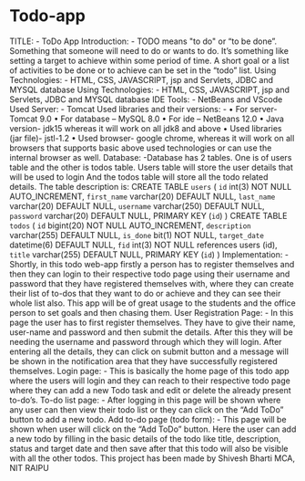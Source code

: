 # Todo-app
TITLE: - ToDo App
Introduction: -
TODO means "to do" or “to be done”. Something that someone will need to do or wants to do. It’s something like setting a target to achieve within some period of time. A short goal or a list of activities to be done or to achieve can be set in the “todo” list.
Using Technologies: - HTML, CSS, JAVASCRIPT, jsp and Servlets, JDBC and MYSQL database
Using Technologies: - HTML, CSS, JAVASCRIPT, jsp and Servlets, 
JDBC and MYSQL database
IDE Tools: - NetBeans and VScode 
Used Server: - Tomcat 
Used libraries and their versions: -
• For server- Tomcat 9.0
• For database – MySQL 8.0
• For ide – NetBeans 12.0
• Java version- jdk15 whereas it will work on all jdk8 and above
• Used libraries (jar file)- jstl-1.2
• Used browser- google chrome, whereas it will work on all 
browsers that supports basic above used technologies or can use 
the internal browser as well.
Database: -Database has 2 tables. One is of users table and the other is todos 
table.
Users table will store the user details that will be used to login
And the todos table will store all the todo related details.
The table description is:
CREATE TABLE `users` (
 `id` int(3) NOT NULL AUTO_INCREMENT,
 `first_name` varchar(20) DEFAULT NULL,
 `last_name` varchar(20) DEFAULT NULL,
 `username` varchar(250) DEFAULT NULL,
 `password` varchar(20) DEFAULT NULL,
 PRIMARY KEY (`id`)
) 
CREATE TABLE `todos` (
 `id` bigint(20) NOT NULL AUTO_INCREMENT,
 `description` varchar(255) DEFAULT NULL,
 `is_done` bit(1) NOT NULL,
 `target_date` datetime(6) DEFAULT NULL,
 `fid` int(3) NOT NULL references users (id),
 `title` varchar(255) DEFAULT NULL,
 PRIMARY KEY (`id`)
) 
Implementation: -
Shortly, in this todo web-app firstly a person has to register 
themselves and then they can login to their respective todo page using 
their username and password that they have registered themselves 
with, where they can create their list of to-dos that they want to do or 
achieve and they can see their whole list also. 
This app will be of great usage to the students and the office person to 
set goals and then chasing them. 
User Registration Page: -
In this page the user has to first register themselves. They have to give 
their name, user-name and password and then submit the details. 
After this they will be needing the username and password through 
which they will login.
After entering all the details, they can click on submit button and a 
message will be shown in the notification area that they have 
successfully registered themselves. Login page: -
This is basically the home page of this todo app where the users will 
login and they can reach to their respective todo page where they can 
add a new Todo task and edit or delete the already present to-do’s. 
To-do list page: -
After logging in this page will be shown where any user can then view 
their todo list or they can click on the “Add ToDo” button to add a new 
todo. Add to-do page (todo form): -
This page will be shown when user will click on the “Add ToDo” 
button. Here the user can add a new todo by filling in the basic details 
of the todo like title, description, status and target date and then save 
after that this todo will also be visible with all the other todos. 
This project has been made by 
Shivesh Bharti
MCA, NIT RAIPU
